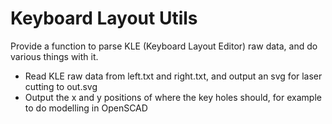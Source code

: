 # Keyboard Layout Utils

Provide a function to parse KLE (Keyboard Layout Editor) raw data, and do various things with it.

- Read KLE raw data from left.txt and right.txt, and output an svg for laser cutting to out.svg
- Output the x and y positions of where the key holes should, for example to do modelling in OpenSCAD
